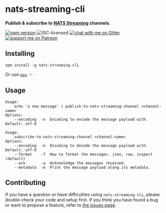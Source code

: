 # nats-streaming-cli

**Publish & subscribe to [NATS Streaming](https://nats-io.github.io/docs/nats_streaming/intro.html) channels.**

[![npm version](https://img.shields.io/npm/v/nats-streaming-cli.svg)](https://www.npmjs.com/package/nats-streaming-cli)
![ISC-licensed](https://img.shields.io/github/license/derhuerst/nats-streaming-cli.svg)
[![chat with me on Gitter](https://img.shields.io/badge/chat%20with%20me-on%20gitter-512e92.svg)](https://gitter.im/derhuerst)
[![support me on Patreon](https://img.shields.io/badge/support%20me-on%20patreon-fa7664.svg)](https://patreon.com/derhuerst)


## Installing

```shell
npm install -g nats-streaming-cli
```

Or use [`npx`](https://npmjs.com/package/npx). ✨


## Usage

```
Usage:
    echo 'a new message' | publish-to-nats-streaming-channel <channel-name>
Options:
	--encoding  -e  Encoding to encode the message payload with. Default: utf-8
```

```
Usage:
    subscribe-to-nats-streaming-channel <channel-name>
Options:
	--encoding  -e  Encoding to decode the message payload with. Default: utf-8
	--format    -f  How to format the messages. json, raw, inspect (default)
	--ack       -a  Acknowledge the messages received.
	--metadata  -m  Print the message payload along its metadata.
```


## Contributing

If you have a question or have difficulties using `nats-streaming-cli`, please double-check your code and setup first. If you think you have found a bug or want to propose a feature, refer to [the issues page](https://github.com/derhuerst/nats-streaming-cli/issues).
